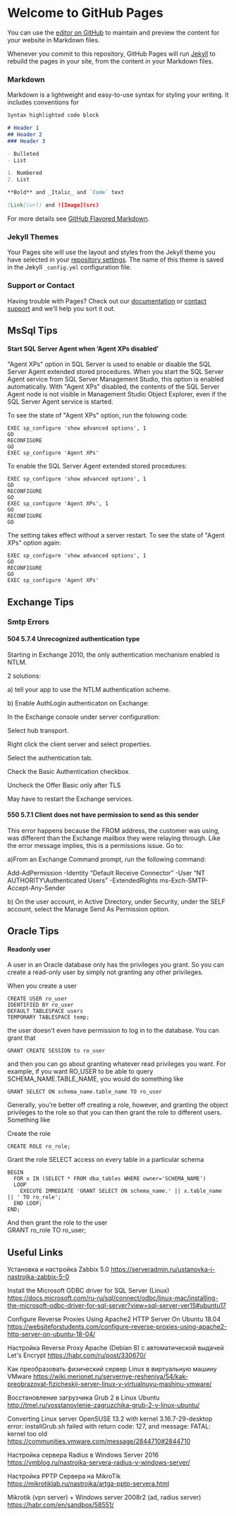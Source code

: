 # Welcome to GitHub Pages

You can use the [editor on GitHub](https://github.com/Steve82Smith/steve82smith.github.io/edit/main/README.md) to maintain and preview the content for your website in Markdown files.

Whenever you commit to this repository, GitHub Pages will run [Jekyll](https://jekyllrb.com/) to rebuild the pages in your site, from the content in your Markdown files.

### Markdown

Markdown is a lightweight and easy-to-use syntax for styling your writing. It includes conventions for

```markdown
Syntax highlighted code block

# Header 1
## Header 2
### Header 3

- Bulleted
- List

1. Numbered
2. List

**Bold** and _Italic_ and `Code` text

[Link](url) and ![Image](src)
```

For more details see [GitHub Flavored Markdown](https://guides.github.com/features/mastering-markdown/).

### Jekyll Themes

Your Pages site will use the layout and styles from the Jekyll theme you have selected in your [repository settings](https://github.com/Steve82Smith/steve82smith.github.io/settings). The name of this theme is saved in the Jekyll `_config.yml` configuration file.

### Support or Contact

Having trouble with Pages? Check out our [documentation](https://docs.github.com/categories/github-pages-basics/) or [contact support](https://github.com/contact) and we’ll help you sort it out.

## MsSql Tips

#### Start SQL Server Agent when ‘Agent XPs disabled’

"Agent XPs" option in SQL Server is used to enable or disable the SQL Server Agent extended stored procedures. When you start the SQL Server Agent service from SQL Server Management Studio, this option is enabled automatically.
With "Agent XPs" disabled, the contents of the SQL Server Agent node is not visible in Management Studio Object Explorer, even if the SQL Server Agent service is started.

To see the state of "Agent XPs" option, run the folowing code:

    EXEC sp_configure 'show advanced options', 1
    GO
    RECONFIGURE
    GO
    EXEC sp_configure 'Agent XPs'

To enable the SQL Server Agent extended stored procedures:

    EXEC sp_configure 'show advanced options', 1
    GO
    RECONFIGURE
    GO
    EXEC sp_configure 'Agent XPs', 1
    GO
    RECONFIGURE
    GO

The setting takes effect without a server restart. To see the state of "Agent XPs" option again:

    EXEC sp_configure 'show advanced options', 1
    GO
    RECONFIGURE
    GO
    EXEC sp_configure 'Agent XPs'


## Exchange Tips

### Smtp Errors

#### 504 5.7.4 Unrecognized authentication type

Starting in Exchange 2010, the only authentication mechanism enabled is NTLM.

2 solutions:

a) tell your app to use the NTLM authentication scheme.

b) Enable AuthLogin authenticaton on Exchange:

In the Exchange console under server configuration:

Select hub transport.

Right click the client server and select properties.

Select the authentication tab.

Check the Basic Authentication checkbox.

Uncheck the Offer Basic only after TLS

May have to restart the Exchange services.

#### 550 5.7.1 Client does not have permission to send as this sender

This error happens because the FROM address, the customer was using, was different than the Exchange mailbox they were relaying through.
Like the error message implies, this is a permissions issue. Go to:

a)From an Exchange Command prompt, run the following command:

Add-AdPermission -Identity “Default Receive Connector” -User “NT AUTHORITY\Authenticated Users” -ExtendedRights ms-Exch-SMTP-Accept-Any-Sender

b) On the user account, in Active Directory, under Security, under the SELF account, select the Manage Send As Permission option.

## Oracle Tips

#### Readonly user

A user in an Oracle database only has the privileges you grant. So you can create a read-only user by simply not granting any other privileges.

When you create a user

    CREATE USER ro_user
    IDENTIFIED BY ro_user
    DEFAULT TABLESPACE users
    TEMPORARY TABLESPACE temp;

the user doesn't even have permission to log in to the database. You can grant that

    GRANT CREATE SESSION to ro_user

and then you can go about granting whatever read privileges you want. For example, if you want RO_USER to be able to query SCHEMA_NAME.TABLE_NAME, you would do something like

    GRANT SELECT ON schema_name.table_name TO ro_user

Generally, you're better off creating a role, however, and granting the object privileges to the role so that you can then grant the role to different users. Something like

Create the role

    CREATE ROLE ro_role;

Grant the role SELECT access on every table in a particular schema

    BEGIN
      FOR x IN (SELECT * FROM dba_tables WHERE owner='SCHEMA_NAME')
      LOOP
        EXECUTE IMMEDIATE 'GRANT SELECT ON schema_name.' || x.table_name || ' TO ro_role';
      END LOOP;
    END;

And then grant the role to the user  
    GRANT ro_role TO ro_user;

## Useful Links

Установка и настройка Zabbix 5.0 <https://serveradmin.ru/ustanovka-i-nastrojka-zabbix-5-0>

Install the Microsoft ODBC driver for SQL Server (Linux) <https://docs.microsoft.com/ru-ru/sql/connect/odbc/linux-mac/installing-the-microsoft-odbc-driver-for-sql-server?view=sql-server-ver15#ubuntu17>

Configure Reverse Proxies Using Apache2 HTTP Server On Ubuntu 18.04 <https://websiteforstudents.com/configure-reverse-proxies-using-apache2-http-server-on-ubuntu-18-04/>

Настройка Reverse Proxy Apache (Debian 8) с автоматической выдачей Let's Encrypt <https://habr.com/ru/post/330670/>

Как преобразовать физический сервер Linux в виртуальную машину VMware <https://wiki.merionet.ru/servernye-resheniya/54/kak-preobrazovat-fizicheskij-server-linux-v-virtualnuyu-mashinu-vmware/>

Восстановление загрузчика Grub 2 в Linux Ubuntu <http://tmel.ru/vosstanovlenie-zagruzchika-grub-2-v-linux-ubuntu/>

Converting Linux server OpenSUSE 13.2 with kernel 3.16.7-29-desktop error: installGrub.sh failed with return code: 127, and message: FATAL: kernel too old <https://communities.vmware.com/message/2844710#2844710>

Настройка сервера Radius в Windows Server 2016 <https://vmblog.ru/nastrojka-servera-radius-v-windows-server/>

Настройка PPTP Сервера на MikroTik <https://mikrotiklab.ru/nastrojka/artga-pptp-servera.html>

Mikrotik (vpn server) + Windows server 2008r2 (ad, radius server) <https://habr.com/en/sandbox/58551/>
